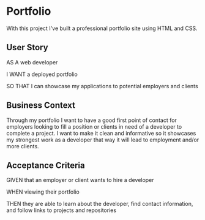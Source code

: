 # Portfolio

With this project I've built a professional portfolio site using HTML and CSS.


## User Story

AS A web developer

I WANT a deployed portfolio

SO THAT I can showcase my applications to potential employers and clients


## Business Context

Through my portfolio I want to have a good first point of contact for employers looking to fill a position or clients in need of a developer to complete a project. I want to make it clean and informative so it showcases my strongest work as a developer that way it will lead to employment and/or more clients.


## Acceptance Criteria

GIVEN that an employer or client wants to hire a developer

WHEN viewing their portfolio

THEN they are able to learn about the developer, find contact information, and follow links to projects and repositories


